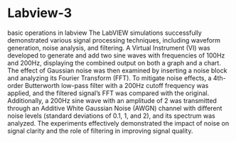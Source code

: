 # Labview-3
basic operations in labview
The LabVIEW simulations successfully demonstrated various signal processing techniques, including 
waveform generation, noise analysis, and filtering. A Virtual Instrument (VI) was developed to generate 
and add two sine waves with frequencies of 100Hz and 200Hz, displaying the combined output on both a 
graph and a chart. The effect of Gaussian noise was then examined by inserting a noise block and analyzing 
its Fourier Transform (FFT). To mitigate noise effects, a 4th-order Butterworth low-pass filter with a 200Hz 
cutoff frequency was applied, and the filtered signal’s FFT was compared with the original. Additionally, 
a 200Hz sine wave with an amplitude of 2 was transmitted through an Additive White Gaussian Noise 
(AWGN) channel with different noise levels (standard deviations of 0.1, 1, and 2), and its spectrum was 
analyzed. The experiments effectively demonstrated the impact of noise on signal clarity and the role of 
filtering in improving signal quality.
